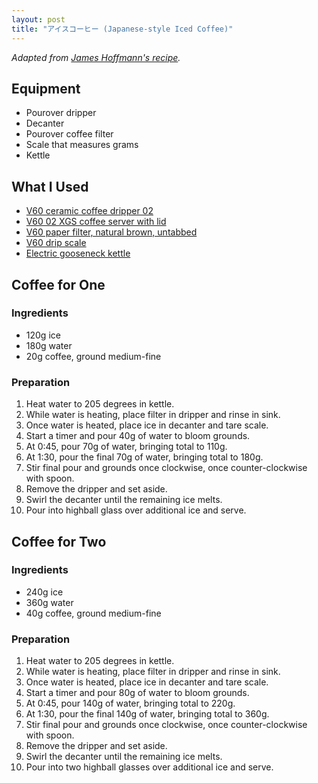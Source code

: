 ```yaml
---
layout: post
title: "アイスコーヒー (Japanese-style Iced Coffee)"
---
```

_Adapted from [James Hoffmann's
recipe](https://www.youtube.com/watch?v=PApBycDrPo0)._

## Equipment
- Pourover dripper
- Decanter
- Pourover coffee filter
- Scale that measures grams
- Kettle

## What I Used
- [V60 ceramic coffee dripper 02](https://www.hario-usa.com/collections/drippers/products/v60-ceramic-coffee-dripper-02-classic)
- [V60 02 XGS coffee server with lid](https://www.hario-usa.com/collections/servers/products/v60-range-server?variant=32575164252293)
- [V60 paper filter, natural brown, untabbed](https://www.hario-usa.com/collections/filters/products/copy-of-paper-filter-for-01-drippers?variant=32472393416837)
- [V60 drip scale](https://www.hario-usa.com/collections/scales/products/v60-drip-scale)
- [Electric gooseneck kettle](https://www.walmart.com/ip/Willsence-Gooseneck-Kettle-Temperature-Control-Pour-Over-Electric-Coffee-Tea-100-Stainless-Steel-Inner-1200W-Rapid-Heating-0-8L-Built-in-Stopwatch-Bl/870059197?athbdg=L1700)

## Coffee for One

### Ingredients
- 120g ice
- 180g water
- 20g coffee, ground medium-fine

### Preparation
1. Heat water to 205 degrees in kettle.
2. While water is heating, place filter in dripper and rinse in sink.
3. Once water is heated, place ice in decanter and tare scale.
4. Start a timer and pour 40g of water to bloom grounds.
5. At 0:45, pour 70g of water, bringing total to 110g.
6. At 1:30, pour the final 70g of water, bringing total to 180g.
7. Stir final pour and grounds once clockwise, once counter-clockwise with spoon.
8. Remove the dripper and set aside.
9. Swirl the decanter until the remaining ice melts.
10. Pour into highball glass over additional ice and serve.

## Coffee for Two

### Ingredients
- 240g ice
- 360g water
- 40g coffee, ground medium-fine

### Preparation
1. Heat water to 205 degrees in kettle.
2. While water is heating, place filter in dripper and rinse in sink.
3. Once water is heated, place ice in decanter and tare scale.
4. Start a timer and pour 80g of water to bloom grounds.
5. At 0:45, pour 140g of water, bringing total to 220g.
6. At 1:30, pour the final 140g of water, bringing total to 360g.
7. Stir final pour and grounds once clockwise, once counter-clockwise with spoon.
8. Remove the dripper and set aside.
9. Swirl the decanter until the remaining ice melts.
10. Pour into two highball glasses over additional ice and serve.
